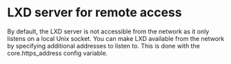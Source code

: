 # LXD server for remote access
By default, the LXD server is not accessible from the network as it only listens on a local Unix socket. You can make LXD available from the network by specifying additional addresses to listen to. This is done with the core.https_address config variable.